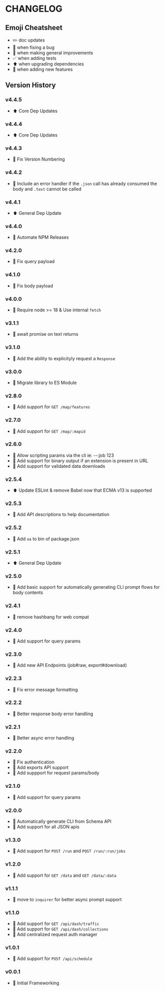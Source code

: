# CHANGELOG

## Emoji Cheatsheet
- :pencil2: doc updates
- :bug: when fixing a bug
- :rocket: when making general improvements
- :white_check_mark: when adding tests
- :arrow_up: when upgrading dependencies
- :tada: when adding new features

## Version History

### v4.4.5

- :arrow_up: Core Dep Updates

### v4.4.4

- :arrow_up: Core Dep Updates

### v4.4.3

- :bug: Fix Version Numbering

### v4.4.2

- :rocket: Include an error handler if the `.json` call has already consumed the body and `.text` cannot be called

### v4.4.1

- :arrow_up: General Dep Update

### v4.4.0

- :rocket: Automate NPM Releases

### v4.2.0

- :bug: Fix query payload

### v4.1.0

- :bug: Fix body payload

### v4.0.0

- :rocket: Require node >= 18 & Use internal `fetch`

### v3.1.1

- :bug: await promise on text returns

### v3.1.0

- :tada: Add the ability to explicityly request a `Response`

### v3.0.0

- :rocket: Migrate library to ES Module

### v2.8.0

- :rocket: Add support for `GET /map/features`

### v2.7.0

- :rocket: Add support for `GET /map/:mapid`

### v2.6.0

- :tada: Allow scripting params via the cli ie: --:job 123
- :bug: Add support for binary output if an extension is present in URL
- :rocket: Add support for validated data downloads

### v2.5.4

- :arrow_up: Update ESLint & remove Babel now that ECMA v13 is supported

### v2.5.3

- :tada: Add API descriptions to help documentation

### v2.5.2

- :tada: Add `oa` to bin of package.json

### v2.5.1

- :arrow_up: General Dep Update

### v2.5.0

- :rocket: Add basic support for automatically generating CLI prompt flows for body contents

### v2.4.1

- :bug: remove hashbang for web compat

### v2.4.0

- :tada: Add support for query params

### v2.3.0

- :rocket: Add new API Endpoints (job#raw, export#download)

### v2.2.3

- :bug: Fix error message formatting

### v2.2.2

- :bug: Better response body error handling

### v2.2.1

- :bug: Better async error handling

### v2.2.0

- :bug: Fix authentication
- :tada: Add exports API support
- :rocket: Add suppport for request params/body

### v2.1.0

- :tada: Add support for query params

### v2.0.0

- :tada: Automatically generate CLI from Schema API
- :rocket: Add support for all JSON apis

### v1.3.0

- :tada: Add support for `POST /run` and `POST /run/:run/jobs`

### v1.2.0

- :tada: Add support for `GET /data` and `GET /data/:data`

### v1.1.1

- :rocket: move to `inquirer` for better async prompt support

### v1.1.0

- :tada: Add support for `GET /api/dash/traffic`
- :tada: Add support for `GET /api/dash/collections`
- :rocket: Add centralized request auth manager

### v1.0.1

- :tada: Add support for `POST /api/schedule`

### v0.0.1

- :rocket: Initial Frameworking

